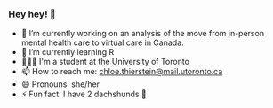 ### Hey hey! 👋
- 🔭 I’m currently working on an analysis of the move from in-person mental health care to virtual care in Canada.
- 🌱 I’m currently learning R
- 👩🏼‍🎓 I'm a student at the University of Toronto 
- 📫 How to reach me: chloe.thierstein@mail.utoronto.ca
- 😄 Pronouns: she/her
- ⚡ Fun fact: I have 2 dachshunds 🐶
<!--
**cthierst/cthierst** is a ✨ _special_ ✨ repository because its `README.md` (this file) appears on your GitHub profile.

Here are some ideas to get you started:

- 🔭 I’m currently working on an analysis of the move from in-person mental health care to virtual care in Canada.
- 🌱 I’m currently learning R
- 📫 How to reach me: chloe.thierstein@mail.utoronto.ca
- 😄 Pronouns: she/her
- ⚡ Fun fact: I love dachshunds!
-->
